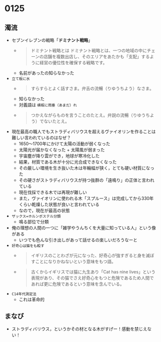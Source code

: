 # 0125

## 濁流

- セブンイレブンの戦略「**ドミナント戦略**」
  - > ドミナント戦略とは ドミナント戦略とは、一つの地域の中にチェーンの店舗を複数出店し、そのエリアをあたかも「支配」するように経営の優位性を確保する戦略です。
  - 名前があったの知らなかった
- `立て板に水`
  - > すらすらとよく話すさま。弁舌の流暢（りゆうちよう）なさま。
  - 知らなかった
  - 対義語は `横板に雨垂（あまだ）れ`
  - > つかえながらものを言うことのたとえ。弁説の流暢（りゆうちよう）でないたとえ。
- 現在最高の職人でもストラディバリウスを超えるヴァイオリンを作ることは難しい言われているのはなぜ？
  - 1650〜1700年にかけて太陽の活動が弱くなった
  - 太陽光が届かなくなった + 太陽風が弱まった
  - 宇宙塵が降り雲ができ，地球が寒冷化した
  - 結果，材質である木が十分に光合成できなくなった
  - その厳しい環境を生き抜いた木は年輪幅が狭く，とても硬い材質になった
  - その硬さがストラディバリウスが持つ抜群の「遠鳴り」の正体と言われている
  - 現在伐採できる木では再現が難しい
  - また，ヴァイオリンに使われる木「スプルース」は完成してから330年くらい乾燥した状態が良いと言われている
  - なので，現在が最高の状態
- `ザックス=ホルンボステル分類`
  - 鳴る部位で分類
- 俺の理想の人間の一つに「雑学やうんちくを大量に知っている人」という像がある
  - いつでも色んな引き出しがあって話せるの楽しいだろうなーと
- `好奇心は猫をも殺す`
  - > イギリスのことわざが元になった、好奇心が強すぎると身を滅ぼすことになりかねないという意味をもつ語。
  - > 古くからイギリスでは猫に九生あり「Cat has nine lives」という表現があり、その猫でさえ好奇心をもつと危険であるため人間であれば更に危険であるという意味を含んでいる。
- `C14年代測定法`
  - これは革命的

## まなび

- ストラディバリウス，というかその材となる木がすげー！感動を禁じえない！